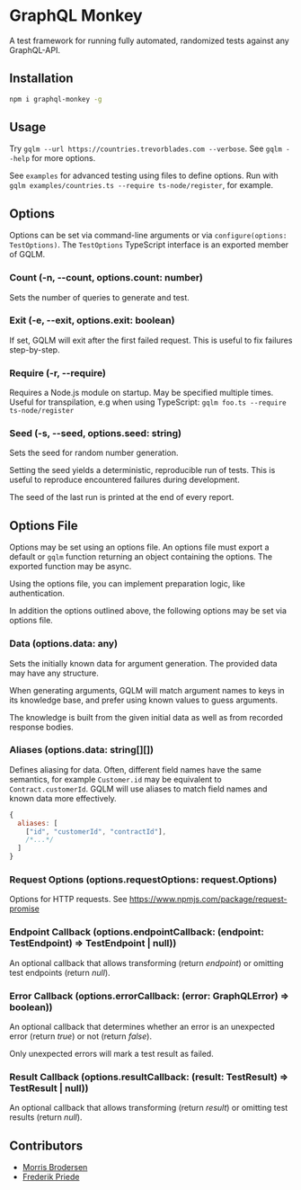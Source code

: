 # GraphQL Monkey

A test framework for running fully automated, randomized tests
against any GraphQL-API.


## Installation

```sh
npm i graphql-monkey -g
```


## Usage

Try `gqlm --url https://countries.trevorblades.com --verbose`.
See `gqlm --help` for more options.

See `examples` for advanced testing using files to define options.
Run with `gqlm examples/countries.ts --require ts-node/register`, for example.


## Options

Options can be set via command-line arguments
or via `configure(options: TestOptions)`.
The `TestOptions` TypeScript interface is an exported member of GQLM.

### Count (-n, --count, options.count: number)

Sets the number of queries to generate and test.

### Exit (-e, --exit, options.exit: boolean)

If set, GQLM will exit after the first failed request.
This is useful to fix failures step-by-step.

### Require (-r, --require)

Requires a Node.js module on startup. May be specified multiple times.
Useful for transpilation, e.g when using TypeScript:
`gqlm foo.ts --require ts-node/register`

### Seed (-s, --seed, options.seed: string)

Sets the seed for random number generation.

Setting the seed yields a deterministic, reproducible run of tests.
This is useful to reproduce encountered failures during development.

The seed of the last run is printed at the end of every report.


## Options File

Options may be set using an options file.
An options file must export a default or `gqlm` function
returning an object containing the options.
The exported function may be async.

Using the options file, you can implement preparation logic,
like authentication.

In addition the options outlined above,
the following options may be set via options file.

### Data (options.data: any)

Sets the initially known data for argument generation.
The provided data may have any structure.

When generating arguments,
GQLM will match argument names to keys in its knowledge base,
and prefer using known values to guess arguments.

The knowledge is built from the given initial data
as well as from recorded response bodies.

### Aliases (options.data: string[][])

Defines aliasing for data. Often, different field names have the same semantics,
for example `Customer.id` may be equivalent to `Contract.customerId`.
GQLM will use aliases to match field names and known data more effectively.

```js
{
  aliases: [
    ["id", "customerId", "contractId"],
    /*...*/
  ]
}
```

### Request Options (options.requestOptions: request.Options)

Options for HTTP requests. See https://www.npmjs.com/package/request-promise

### Endpoint Callback (options.endpointCallback: (endpoint: TestEndpoint) => TestEndpoint | null))

An optional callback that allows transforming (return *endpoint*)
or omitting test endpoints (return *null*).

### Error Callback (options.errorCallback: (error: GraphQLError) => boolean))

An optional callback that determines whether an error is
an unexpected error (return *true*)
or not (return *false*).

Only unexpected errors will mark a test result as failed.

### Result Callback (options.resultCallback: (result: TestResult) => TestResult | null))

An optional callback that allows transforming (return *result*)
or omitting test results (return *null*).


## Contributors

- [Morris Brodersen](https://morrisbrodersen.de)
- [Frederik Priede](https://github.com/FrederikPriede)